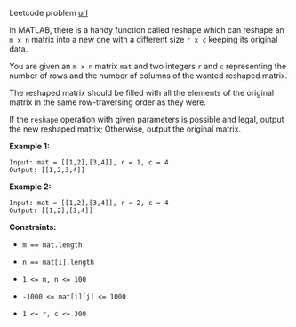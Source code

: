 Leetcode problem [url](https://leetcode.com/problems/reshape-the-matrix/)


In MATLAB, there is a handy function called reshape which can reshape an `m x n` matrix into a new one with a different size `r x c` keeping its original data.

You are given an `m x n` matrix `mat` and two integers `r` and `c` representing the number of rows and the number of columns of the wanted reshaped matrix.

The reshaped matrix should be filled with all the elements of the original matrix in the same row-traversing order as they were.

If the `reshape` operation with given parameters is possible and legal, output the new reshaped matrix; Otherwise, output the original matrix.


**Example 1:**
```
Input: mat = [[1,2],[3,4]], r = 1, c = 4
Output: [[1,2,3,4]]
```

**Example 2:**
```
Input: mat = [[1,2],[3,4]], r = 2, c = 4
Output: [[1,2],[3,4]]
```

**Constraints:**

- `m == mat.length`

- `n == mat[i].length`

- `1 <= m, n <= 100`

- `-1000 <= mat[i][j] <= 1000`

- `1 <= r, c <= 300`